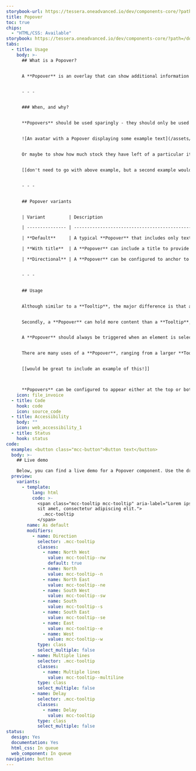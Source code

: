 ```yaml
---
storybook-url: https://tessera.oneadvanced.io/dev/components-core/?path=/docs/html-button--as-default
title: Popover
toc: true
chips:
  - "HTML/CSS: Available"
storybook: https://tessera.oneadvanced.io/dev/components-core/?path=/docs/html-tooltip--with-direction
tabs:
  - title: Usage
    body: >-
      ## What is a Popover?


      A **Popover** is an overlay that can show additional information to the user - however, it does differ from a **[Tooltip](/components/Tooltip)**. A **Popover** will typically be reserved for information that goes above-and-beyond what would normally be shown in a **Tooltip**. Unlike **Tooltips**, they are dismissed by selecting an icon within the **Popover**, not just when the user moves away from the **Popover**.


      - - -


      ### When, and why?


      **Popovers** should be used sparingly - they should only be used when you need to display non-critical information that will aid the user's decision making. For example, you could add a **Popover** to an **[Avatar](/components/avatar)** to show a user's full name and job title:


      ![An avatar with a Popover displaying some example text](/assets/img/popover_example_1.png)


      Or maybe to show how much stock they have left of a particular item?


      [[don't need to go with above example, but a second example would be nice]]


      - - -


      ## Popover variants


      | Variant         | Description                                                                                                                                                                     | Example                             |

      | --------------- | ------------------------------------------------------------------------------------------------------------------------------------------------------------------------------- | ----------------------------------- |

      | **Default**     | A typical **Popover** that includes only text. Select the button to make the **Popover** appear.                                                                                | \[[awaiting dev]]                   |

      | **With title**  | A **Popover** can include a title to provide further supporting information to the main body content of the **Popover** - note that a **Popover** can only have a single title. | \[[awaiting dev]]                   |

      | **Directional** | A **Popover** can be configured to anchor to different parts of the trigger - for example, you could make it appear in the top-left or bottom-right of a button.                | \[[awaiting dev]] \[[awaiting dev]] |


      - - -


      ## Usage


      Although similar to a **Tooltip**, the major difference is that a **Popover** must be triggered and dismissed by a click. The trigger could be a something like a button or an image, but the **Popover** would never appear by simply hovering over the item.


      Secondly, a **Popover** can hold more content than a **Tooltip**, although it should never be over-populated or over-used. The content in a **Popover** should be seen as ‘additional information’ and not crucial to the user's decision-making. A **Popover** should only ever *add* to the user's experience, and never be a requirement. They are the cherry that you add on top of the cake, not the batter.


      A **Popover** should always be triggered when an element is selected (such as when it is tapped on mobile or clicked with a mouse).


      There are many uses of a **Popover**, ranging from a larger **Tooltip**, to a **Popover** that contains additional HTML content. 


      [[would be great to include an example of this!]]



      **Popovers** can be configured to appear either at the top or bottom and left or right of the trigger using the `placement` attribute. Consider the layout of the page and what content (if any) would be hidden by the **Popover** when designing with one.
    icon: file_invoice
  - title: Code
    hook: code
    icon: source_code
  - title: Accessibility
    body: ""
    icon: web_accessibility_1
  - title: Status
    hook: status
code:
  example: <button class="mcc-button">Button text</button>
  body: >-
    ## Live demo

    Below, you can find a live demo for a Popover component. Use the drop-down menus and radio buttons to view the different Popover Types and Variants.
  preview:
    variants:
      - template:
          lang: html
          code: >-
            <span class="mcc-tooltip mcc-tooltip" aria-label="Lorem ipsum dolor
            sit amet, consectetur adipiscing elit.">
              .mcc-tooltip
            </span>
        name: As default
        modifiers:
          - name: Direction
            selector: .mcc-tooltip
            classes:
              - name: North West
                value: mcc-tooltip--nw
                default: true
              - name: North
                value: mcc-tooltip--n
              - name: North East
                value: mcc-tooltip--ne
              - name: South West
                value: mcc-tooltip--sw
              - name: South
                value: mcc-tooltip--s
              - name: South East
                value: mcc-tooltip--se
              - name: East
                value: mcc-tooltip--e
              - name: West
                value: mcc-tooltip--w
            type: class
            select_multiple: false
          - name: Multiple lines
            selector: .mcc-tooltip
            classes:
              - name: Multiple lines
                value: mcc-tooltip--multiline
            type: class
            select_multiple: false
          - name: Delay
            selector: .mcc-tooltip
            classes:
              - name: Delay
                value: mcc-tooltip
            type: class
            select_multiple: false
status:
  design: Yes
  documentation: Yes
  html_css: In queue
  web_component: In queue
navigation: button
---
```

